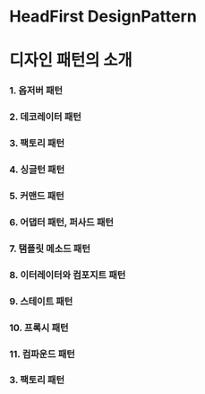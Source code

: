 # HeadFirst DesignPattern

<h1>디자인 패턴의 소개</h1>
<h3>1. 옵저버 패턴</h3>
<h3>2. 데코레이터 패턴</h3>
<h3>3. 팩토리 패턴</h3>
<h3>4. 싱글턴 패턴</h3>
<h3>5. 커맨드 패턴</h3>
<h3>6. 어댑터 패턴, 퍼사드 패턴</h3>
<h3>7. 탬플릿 메소드 패턴</h3>
<h3>8. 이터레이터와 컴포지트 패턴</h3>
<h3>9. 스테이트 패턴</h3>
<h3>10. 프록시 패턴</h3>
<h3>11. 컴파운드 패턴</h3>
<h3>3. 팩토리 패턴</h3>
